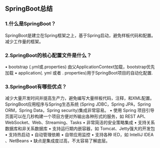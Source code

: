 
## SpringBoot总结

### 1.什么是SpringBoot？
SpringBoot是建立在Spring框架之上，基于Spring启动，避免样板代码和配置。减少工作量的框架。

### 2.SpringBoot的核心配置文件是什么？
• bootstrap (.yml或.properties) 由父ApplicationContext加载，bootstrap优先加载
• application(. yml 或者 . properties)用于SpringBoot项目的自动化配置.

### 3.SpringBoot有哪些优点？
减少大量开发时间并提高生产力，避免编写大量样板代码，注释，和XML配置。SpringBoot应用程序与Spring生态系统
(Spring JDBC，Spring JPA，Spring ORM，Spring Data，Spring security)集成非常容易。
• 使用 Spring 项目引导页面可以在几秒构建一个项目方便对外输出各种形式的服务，如 REST API、WebSocket、Web、Streaming、Tasks
• 非常简洁的安全策略集成
• 支持关系数据库和非关系数据库
• 支持运行期内嵌容器，如 Tomcat、Jetty强大的开发包
• 支持热启动
• 自动管理依赖
• 自带应用监控
• 支持各种 IED，如 IntelliJ IDEA 、NetBeans
• 缺点是集成度过高，不太容易了解底层。